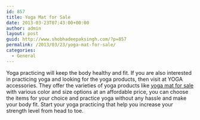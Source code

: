 ```yaml
---
id: 857
title: Yoga Mat for Sale
date: 2013-03-23T07:43:00+00:00
author: admin
layout: post
guid: http://www.shobhadeepaksingh.com/?p=857
permalink: /2013/03/23/yoga-mat-for-sale/
categories:
  - General
---
```

Yoga practicing will keep the body healthy and fit. If you are also interested in practicing yoga and looking for the yoga products, then visit at YOGA accessories. They offer the varieties of yoga products like [yoga mat for sale](http://www.yogaaccessories.com/Yoga-Mats_c_1037.html) with various color and size options at an affordable price, you can choose the items for your choice and practice yoga without any hassle and make your body fit. Start your yoga practicing that help you increase your strength level from head to toe.